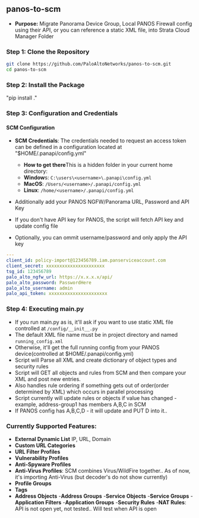 ## panos-to-scm
- **Purpose:** Migrate Panorama Device Group, Local PANOS Firewall config using their API, or you can reference a static XML file, into Strata Cloud Manager Folder

### Step 1: Clone the Repository

```bash
git clone https://github.com/PaloAltoNetworks/panos-to-scm.git
cd panos-to-scm
```

### Step 2: Install the Package
"pip install ."

### Step 3: Configuration and Credentials

#### SCM Configuration

- **SCM Credentials**: The credentials needed to request an access token can be defined in a configuration located at "$HOME/.panapi/config.yml"
  - **How to get there**This is a hidden folder in your current home directory:
  - **Window**s: `C:\users\<username>\.panapi\config.yml`
  - **MacOS**: `/Users/<username>/.panapi/config.yml`
  - **Linux**: `/home/<username>/.panapi/config.yml`

- Additionally add your PANOS NGFW/Panorama URL, Password and API Key
- If you don't have API key for PANOS, the script will fetch API key and update config file
- Optionally, you can ommit username/password and only apply the API key

```yaml
---
client_id: policy-import@123456789.iam.panserviceaccount.com
client_secret: xxxxxxxxxxxxxxxxxxxxxx
tsg_id: 123456789
palo_alto_ngfw_url: https://x.x.x.x/api/
palo_alto_password: PasswordHere
palo_alto_username: admin
palo_api_token: xxxxxxxxxxxxxxxxxxxxxx
```

### Step 4: Executing main.py
- If you run main.py as is, it'll ask if you want to use static XML file controlled at `/config/__init__.py`
- The default XML file name must be in project directory and named `running_config.xml`
- Otherwise, it'll get the full running config from your PANOS device(controlled at $HOME/.panapi/config.yml)
- Script will Parse all XML and create dictionary of object types and security rules
- Script will GET all objects and rules from SCM and then compare your XML and post new entries.
- Also handles rule ordering if something gets out of order(order determined by XML) which occurs in parallel processing
- Script currently will update rules or objects if value has changed - example, address-group1 has members A,B,C in SCM
- If PANOS config has A,B,C,D - it will  update and PUT D into it..

### Currently Supported Features:

- **External Dynamic List** IP, URL, Domain
- **Custom URL Categories**
- **URL Filter Profiles**
- **Vulnerability Profiles**
- **Anti-Spyware Profiles**
- **Anti-Virus Profiles**: SCM combines Virus/WildFire together.. As of now, it's importing Anti-Virus (but decoder's do not show currently)
- **Profile Groups**
- **Tags**
- **Address Objects**
-**Address Groups**
-**Service Objects**
-**Service Groups**
-**Application Filters**
-**Application Groups**
-**Security Rules**
-**NAT Rules**: API is not open yet, not tested.. Will test when API is open
